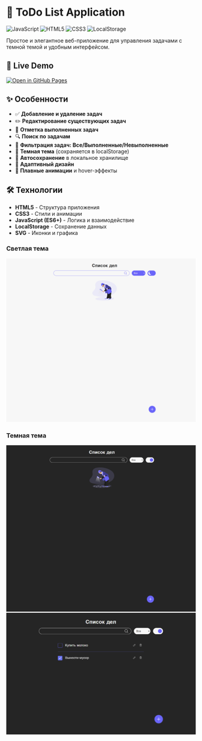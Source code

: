 # 📝 ToDo List Application

![JavaScript](https://img.shields.io/badge/JavaScript-ES6+-yellow.svg)
![HTML5](https://img.shields.io/badge/HTML5-E34F26.svg)
![CSS3](https://img.shields.io/badge/CSS3-1572B6.svg)
![LocalStorage](https://img.shields.io/badge/Storage-LocalStorage-blue.svg)

Простое и элегантное веб-приложение для управления задачами с темной темой и удобным интерфейсом.

## 🚀 Live Demo

[![Open in GitHub Pages](https://img.shields.io/badge/GitHub%20Pages-Live%20Demo-brightgreen)](https://finnimonius.github.io/my-todo-list/)

## ✨ Особенности

- ✅ **Добавление и удаление задач**
- ✏️ **Редактирование существующих задач**
- 🎯 **Отметка выполненных задач**
- 🔍 **Поиск по задачам**
- 📂 **Фильтрация задач: Все/Выполненные/Невыполненные**
- 🌙 **Темная тема** (сохраняется в localStorage)
- 💾 **Автосохранение** в локальное хранилище
- 📱 **Адаптивный дизайн**
- 🎨 **Плавные анимации** и hover-эффекты

## 🛠️ Технологии

- **HTML5** - Структура приложения
- **CSS3** - Стили и анимации  
- **JavaScript (ES6+)** - Логика и взаимодействие
- **LocalStorage** - Сохранение данных
- **SVG** - Иконки и графика

### Светлая тема
![Light Theme](./img/light-theme-empty.PNG)

### Темная тема
![Dark Theme](./img/dark-theme-empty.PNG)
![Dark Theme](./img/dark-theme-notes.png)


